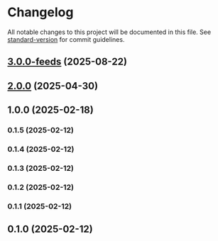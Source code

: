 # Changelog

All notable changes to this project will be documented in this file. See [standard-version](https://github.com/conventional-changelog/standard-version) for commit guidelines.

## [3.0.0-feeds](https://github.com/GetStream/stream-sdk-java/compare/2.0.0...3.0.0-feeds) (2025-08-22)

## [2.0.0](https://github.com/GetStream/stream-sdk-java/compare/1.0.0...2.0.0) (2025-04-30)

## 1.0.0 (2025-02-18)

### 0.1.5 (2025-02-12)

### 0.1.4 (2025-02-12)

### 0.1.3 (2025-02-12)

### 0.1.2 (2025-02-12)

### 0.1.1 (2025-02-12)


## 0.1.0 (2025-02-12)
